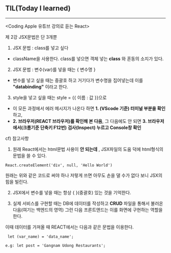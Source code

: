 ## TIL(Today I learned)

--------

<Coding Apple 유튜브 강의로 듣는 React>

제 2강 JSX문법은 단 3개뿐

1. JSX 문법 : class를 넣고 싶다

* className을 사용한다. class를 넣으면 객체 넣는 **class** 와 혼동의 소지가 있다. 

2. JSX 문법  : 변수(var)를 넣을 때는 { 변수명 }

* 변수를 넣고 싶을 때는  중괄호 하고 거기다가 변수명을 집어넣는데 이를 **"databinding"** 이라고 한다. 

3. style을 넣고 싶을 때는 style = {{ 이름 : 값 }}으로

* 이 모든 과정에서 에러 메시지가 나온다 하면 **1. (VScode 기준) 터미널 부분을 확인** 하고, 
* **2. 브라우저(REACT 브라우저)를 확인해 본 다음**, 그 다음에도 안 되면  **3. 브라우저에서(크롬기준 단축키 F12번) 검사(Inspect) 누르고 Console창 확인**


cf) 참고사항

1. 원래 React에서는 html문법 사용이 **안 되는데** , JSX파일의 도움 덕에 html형식의 문법을 쓸 수 있다.

```React.createElement('div', null, 'Hello World')```

원래는 위와 같은 코드로 써야 하나 저렇게 쓰면 아무도 손을 댈 수가 없다 보니 JSX의 힘을 빌린다. 

2. JSX에서 변수를 넣을 때는 항상 { }(중괄호) 있는 것을 기억한다.

3. 실제 서비스를 구현할 때는 DB에 데이터를 작성하고 **CRUD** 파일을 통해서 불러온 다음(여기는 백엔드의 영역) 그런 다음 프론트앤드는 이를 화면에 구현하는 역할을 한다.

이때 데이터를 가져올 때 REACT에서는 다음과 같은 문법을 이용한다.

``` let (var_name) = 'data_name';```

```e.g: let post = 'Gangnam Udong Restaurants';```
